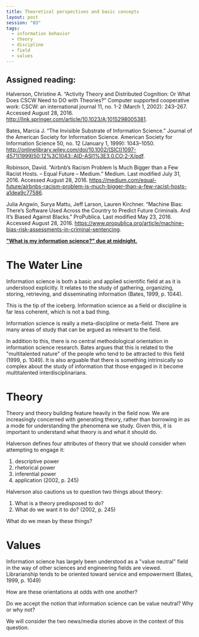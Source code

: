 ```yaml
---
title: Theoretical perspectives and basic concepts
layout: post
session: "03"
tags: 
  - information behavior
  - theory
  - discipline
  - field
  - values
---
```


## Assigned reading:

Halverson, Christine A. “Activity Theory and Distributed Cognition: Or What Does CSCW Need to DO with Theories?” Computer supported cooperative work: CSCW: an international journal 11, no. 1-2 (March 1, 2002): 243–267. Accessed August 28, 2016. http://link.springer.com/article/10.1023/A:1015298005381.

Bates, Marcia J. “The Invisible Substrate of Information Science.” Journal of the American Society for Information Science. American Society for Information Science 50, no. 12 (January 1, 1999): 1043–1050. http://onlinelibrary.wiley.com/doi/10.1002/(SICI)1097-4571(1999)50:12%3C1043::AID-ASI1%3E3.0.CO;2-X/pdf.

Robinson, David. “Airbnb’s Racism Problem Is Much Bigger than a Few Racist Hosts. – Equal Future – Medium.” Medium. Last modified July 31, 2016. Accessed August 28, 2016. https://medium.com/equal-future/airbnbs-racism-problem-is-much-bigger-than-a-few-racist-hosts-a1dea9c77586.

Julia Angwin, Surya Mattu, Jeff Larson, Lauren Kirchner. “Machine Bias: There’s Software Used Across the Country to Predict Future Criminals. And It’s Biased Against Blacks.” ProPublica. Last modified May 23, 2016. Accessed August 28, 2016. https://www.propublica.org/article/machine-bias-risk-assessments-in-criminal-sentencing.

**["What is my information science?" due at midnight.](http://inls500.johndmart.in/assignments#what-is-my-information-science)**

<excerpt/>

# The Water Line

Information science is both a basic and applied scientific field at as it is understood explicitly. 
It relates to the study of gathering, organizing, storing, retrieving, and disseminating information (Bates, 1999, p. 1044). 

This is the tip of the iceberg. 
Information science as a field or discipline is far less coherent, which is not a bad thing. 

Information science is really a meta-discipline or meta-field. 
There are many areas of study that can be argued as relevant to the field. 

In addition to this, there is no central methodological orientation in information science research. 
Bates argues that this is related to the "multitalented nature" of the people who tend to be attracted to this field  (1999, p. 1049). 
It is also arguable that there is something intrinsically so complex about the study of information that those engaged in it become multitalented interdisciplinarians. 

# Theory

Theory and theory building feature heavily in the field now. 
We are increasingly concerned with generating theory, rather than borrowing in as a mode for understanding the phenomena we study. 
Given this, it is important to understand what theory is and what it should do. 

Halverson defines four attributes of theory that we should consider when attempting to engage it:

1. descriptive power
2. rhetorical power
3. inferential power
4. application (2002, p. 245)

Halverson also cautions us to question two things about theory:

1. What is a theory predisposed to do? 
2. What do we want it to do? (2002, p. 245)

What do we mean by these things? 

# Values

Information science has largely been understood as a "value neutral" field in the way of other sciences and engineering fields are viewed. 
Librarianship tends to be oriented toward service and empowerment (Bates, 1999, p. 1049)

How are these orientations at odds with one another? 

Do we accept the notion that information science can be value neutral? 
Why or why not? 

We will consider the two news/media stories above in the context of this question. 